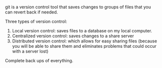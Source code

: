 git is a version control tool that saves changes to groups of files that you can revert back if needed.

Three types of version control:

1. Local version control: saves files to a database on my local computer.
2. Centralized version control: saves changes to a share server
3. Distributed version control: which allows for easy sharing files (because you will be able to share them and eliminates problems that could occur with a server lost)

Complete back ups of everything.

